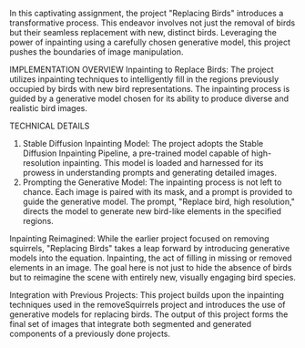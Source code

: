 In this captivating assignment, the project "Replacing Birds" introduces a transformative process. This endeavor involves not just the removal of birds but their seamless replacement with new, distinct birds. Leveraging the power of inpainting using a carefully chosen generative model, this project pushes the boundaries of image manipulation.

IMPLEMENTATION OVERVIEW
Inpainting to Replace Birds:
The project utilizes inpainting techniques to intelligently fill in the regions previously occupied by birds with new bird representations. The inpainting process is guided by a generative model chosen for its ability to produce diverse and realistic bird images.

TECHNICAL DETAILS
1. Stable Diffusion Inpainting Model:
The project adopts the Stable Diffusion Inpainting Pipeline, a pre-trained model capable of high-resolution inpainting. This model is loaded and harnessed for its prowess in understanding prompts and generating detailed images.
2. Prompting the Generative Model:
The inpainting process is not left to chance. Each image is paired with its mask, and a prompt is provided to guide the generative model. The prompt, "Replace bird, high resolution," directs the model to generate new bird-like elements in the specified regions.

Inpainting Reimagined:
While the earlier project focused on removing squirrels, "Replacing Birds" takes a leap forward by introducing generative models into the equation. Inpainting, the act of filling in missing or removed elements in an image. The goal here is not just to hide the absence of birds but to reimagine the scene with entirely new, visually engaging bird species.

Integration with Previous Projects:
This project builds upon the inpainting techniques used in the removeSquirrels project and introduces the use of generative models for replacing birds. The output of this project forms the final set of images that integrate both segmented and generated components of a previously done projects.

